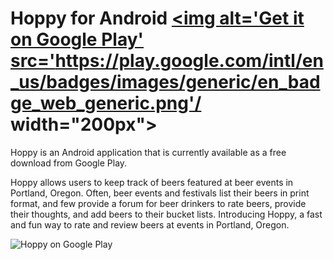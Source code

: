 # Hoppy for Android     <a href='https://play.google.com/store/apps/details?id=com.iamhoppy.hoppy&hl=en&utm_source=global_co&utm_medium=prtnr&utm_content=Mar2515&utm_campaign=PartBadge&pcampaignid=MKT-Other-global-all-co-prtnr-py-PartBadge-Mar2515-1'><img alt='Get it on Google Play' src='https://play.google.com/intl/en_us/badges/images/generic/en_badge_web_generic.png'/ width="200px"></a>

Hoppy is an Android application that is currently available as a free download from Google Play. 

Hoppy allows users to keep track of beers featured at beer events in Portland, Oregon. Often, beer events and festivals list their beers in print format, and few provide a forum for beer drinkers to rate beers, provide their thoughts, and add beers to their bucket lists. Introducing Hoppy, a fast and fun way to rate and review beers at events in Portland, Oregon.




![Hoppy on Google Play](https://github.com/watsokel/hoppy-for-android/blob/master/hoppy1.JPG?raw=true)
